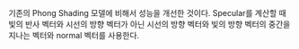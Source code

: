기존의 Phong Shading 모델에 비해서 성능을 개선한 것이다. 
Specular를 계산할 때 빛의 반사 벡터와 시선의 방향 벡터가 아닌 시선의 방향 벡터와 빛의 방향 벡터의 중간을 지나는 벡터와 normal 벡터를 사용한다. 